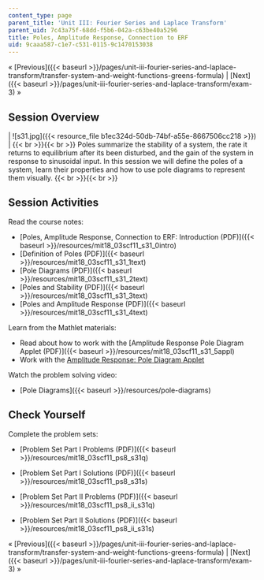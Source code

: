 ```yaml
---
content_type: page
parent_title: 'Unit III: Fourier Series and Laplace Transform'
parent_uid: 7c43a75f-68dd-f5b6-042a-c63be40a5296
title: Poles, Amplitude Response, Connection to ERF
uid: 9caaa587-c1e7-c531-0115-9c1470153038
---
```


« [Previous]({{< baseurl >}}/pages/unit-iii-fourier-series-and-laplace-transform/transfer-system-and-weight-functions-greens-formula) | [Next]({{< baseurl >}}/pages/unit-iii-fourier-series-and-laplace-transform/exam-3) »

Session Overview
----------------

| ![s31.jpg]({{< resource_file b1ec324d-50db-74bf-a55e-8667506cc218 >}}) |  {{< br >}}{{< br >}} Poles summarize the stability of a system, the rate it returns to equilibrium after its been disturbed, and the gain of the system in response to sinusoidal input. In this session we will define the poles of a system, learn their properties and how to use pole diagrams to represent them visually. {{< br >}}{{< br >}}  

Session Activities
------------------

Read the course notes:

*   [Poles, Amplitude Response, Connection to ERF: Introduction (PDF)]({{< baseurl >}}/resources/mit18_03scf11_s31_0intro)
*   [Definition of Poles (PDF)]({{< baseurl >}}/resources/mit18_03scf11_s31_1text)
*   [Pole Diagrams (PDF)]({{< baseurl >}}/resources/mit18_03scf11_s31_2text)
*   [Poles and Stability (PDF)]({{< baseurl >}}/resources/mit18_03scf11_s31_3text)
*   [Poles and Amplitude Response (PDF)]({{< baseurl >}}/resources/mit18_03scf11_s31_4text)

Learn from the Mathlet materials:

*   Read about how to work with the [Amplitude Response Pole Diagram Applet (PDF)]({{< baseurl >}}/resources/mit18_03scf11_s31_5appl)
*   Work with the [Amplitude Response: Pole Diagram Applet](/ans7870/18/18.03SC/ampRespPoleDiagram.html "Open in a new window.")

Watch the problem solving video:

*   [Pole Diagrams]({{< baseurl >}}/resources/pole-diagrams)

Check Yourself
--------------

Complete the problem sets:

*   [Problem Set Part I Problems (PDF)]({{< baseurl >}}/resources/mit18_03scf11_ps8_s31q)
*   [Problem Set Part I Solutions (PDF)]({{< baseurl >}}/resources/mit18_03scf11_ps8_s31s)
  
*   [Problem Set Part II Problems (PDF)]({{< baseurl >}}/resources/mit18_03scf11_ps8_ii_s31q)
*   [Problem Set Part II Solutions (PDF)]({{< baseurl >}}/resources/mit18_03scf11_ps8_ii_s31s)

« [Previous]({{< baseurl >}}/pages/unit-iii-fourier-series-and-laplace-transform/transfer-system-and-weight-functions-greens-formula) | [Next]({{< baseurl >}}/pages/unit-iii-fourier-series-and-laplace-transform/exam-3) »